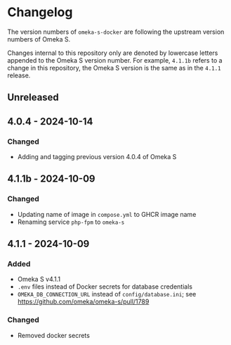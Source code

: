 # Changelog

The version numbers of `omeka-s-docker` are following the upstream version numbers of Omeka S.

Changes internal to this repository only are denoted by lowercase letters appended to the Omeka S version number. 
For example, `4.1.1b` refers to a change in this repository, the Omeka S version is the same as in the `4.1.1` release.

## Unreleased

## 4.0.4 - 2024-10-14

### Changed

* Adding and tagging previous version 4.0.4 of Omeka S

## 4.1.1b - 2024-10-09

### Changed

* Updating name of image in `compose.yml` to GHCR image name
* Renaming service `php-fpm` to `omeka-s`

## 4.1.1 - 2024-10-09

### Added

* Omeka S v4.1.1
* `.env` files instead of Docker secrets for database credentials
* `OMEKA_DB_CONNECTION_URL` instead of `config/database.ini`; see https://github.com/omeka/omeka-s/pull/1789

### Changed

* Removed docker secrets

